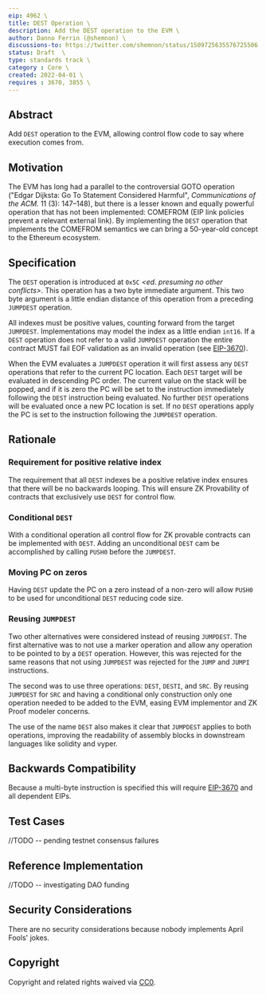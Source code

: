 ```yaml
---
eip: 4962 \
title: DEST Operation \
description: Add the DEST operation to the EVM \
author: Danno Ferrin (@shemnon) \
discussions-to: https://twitter.com/shemnon/status/1509725635576725506 \
status: Draft  \
type: standards track \
category : Core \
created: 2022-04-01 \
requires : 3670, 3855 \
---
```


## Abstract

Add `DEST` operation to the EVM, allowing control flow code to say where execution comes from.

## Motivation

The EVM has long had a parallel to the controversial GOTO operation ("Edgar Dijksta: Go To Statement
Considered Harmful", *Communications of the ACM.* 11 (3): 147–148), but there is a lesser known and
equally powerful operation that has not been implemented: COMEFROM (EIP link policies prevent a
relevant external link). By implementing the `DEST` operation that implements the COMEFROM semantics
we can bring a 50-year-old concept to the Ethereum ecosystem.

## Specification

The `DEST` operation is introduced at `0x5C` _&lt;ed. presuming no other conflicts&gt;_. This
operation has a two byte immediate argument. This two byte argument is a little endian distance of
this operation from a preceding `JUMPDEST` operation.

All indexes must be positive values, counting forward from the target `JUMPDEST`. Implementations
may model the index as a little endian `int16`. If a `DEST` operation does not refer to a
valid `JUMPDEST` operation the entire contract MUST fail EOF validation as an invalid operation
(see [EIP-3670](https://eips.ethereum.org/EIPS/eip-3670)).

When the EVM evaluates a `JUMPDEST` operation it will first assess any `DEST` operations that refer
to the current PC location. Each `DEST` target will be evaluated in descending PC order. The current
value on the stack will be popped, and if it is zero the PC will be set to the instruction
immediately following the `DEST` instruction being evaluated. No further `DEST`
operations will be evaluated once a new PC location is set. If no `DEST` operations apply the PC is
set to the instruction following the `JUMPDEST` operation.

## Rationale

### Requirement for positive relative index

The requirement that all `DEST` indexes be a positive relative index ensures that there will be no
backwards looping. This will ensure ZK Provability of contracts that exclusively use `DEST`
for control flow.

### Conditional `DEST`

With a conditional operation all control flow for ZK provable contracts can be implemented
with `DEST`. Adding an unconditional `DEST` cam be accomplished by calling `PUSH0` before
the `JUMPDEST`.

### Moving PC on zeros

Having `DEST` update the PC on a zero instead of a non-zero will allow `PUSH0` to be used for
unconditional `DEST` reducing code size.

### Reusing `JUMPDEST`

Two other alternatives were considered instead of reusing `JUMPDEST`. The first alternative was to
not use a marker operation and allow any operation to be pointed to by a `DEST` operation. However,
this was rejected for the same reasons that not using `JUMPDEST` was rejected for the `JUMP`
and `JUMPI` instructions. <!-- ed. What were these reasons? op. Nobody knows. -->

The second was to use three operations: `DEST`, `DESTI`, and `SRC`. By reusing `JUMPDEST`
for `SRC` and having a conditional only construction only one operation needed to be added to the
EVM, easing EVM implementor and ZK Proof modeler concerns.

The use of the name `DEST` also makes it clear that `JUMPDEST` applies to both operations, improving
the readability of assembly blocks in downstream languages like solidity and vyper.

## Backwards Compatibility

Because a multi-byte instruction is specified this will
require [EIP-3670](https://eips.ethereum.org/EIPS/eip-3670) and all dependent EIPs.

## Test Cases

//TODO -- pending testnet consensus failures

## Reference Implementation

//TODO -- investigating DAO funding

## Security Considerations

There are no security considerations because nobody implements April Fools' jokes.

## Copyright

Copyright and related rights waived via [CC0](https://creativecommons.org/publicdomain/zero/1.0/).
